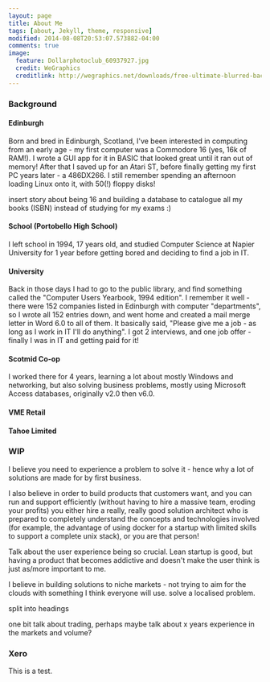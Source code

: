 ```yaml
---
layout: page
title: About Me
tags: [about, Jekyll, theme, responsive]
modified: 2014-08-08T20:53:07.573882-04:00
comments: true
image:
  feature: Dollarphotoclub_60937927.jpg
  credit: WeGraphics
  creditlink: http://wegraphics.net/downloads/free-ultimate-blurred-background-pack/
---
```


### Background

#### Edinburgh
Born and bred in Edinburgh, Scotland, I've been interested in computing from an early age - my first computer was a Commodore 16 (yes, 16k of RAM!). I wrote
a GUI app for it in BASIC that looked great until it ran out of memory! After that I saved up for an Atari ST, before finally
getting my first PC years later - a 486DX266. I still remember spending an afternoon loading Linux onto it, with 50(!) floppy disks!

insert story about being 16 and building a database to catalogue all my books (ISBN) instead of studying for my exams :)

#### School (Portobello High School)

I left school in 1994, 17 years old, and studied Computer Science at Napier University for 1 year before getting bored and deciding to find a job in IT.

#### University

Back in those days I had to go to the public library, and find something called the "Computer Users Yearbook, 1994 edition".
I remember it well - there were 152 companies listed in Edinburgh with computer "departments", so I wrote all 152 entries down,
and went home and created a mail merge letter in Word 6.0 to all of them. It basically said, "Please give me a job - as
long as I work in IT I'll do anything". I got 2 interviews, and one job offer - finally I was in IT and getting paid for it!

#### Scotmid Co-op
I worked there for 4 years, learning a lot about mostly Windows and networking, but also solving business problems, mostly
using Microsoft Access databases, originally v2.0 then v6.0.

#### VME Retail


#### Tahoe Limited




### WIP

I believe you need to experience a problem to solve it - hence why a lot of solutions are made for by first business.


I also believe in order to build products that customers want, and you can run and support efficiently (without having
 to hire a massive team, eroding your profits) you either hire a really, really good solution architect who is prepared to completely understand the
concepts and technologies involved (for example, the advantage of using docker for a startup with limited skills to support
a complete unix stack), or you are that person!

Talk about the user experience being so crucial. Lean startup is good, but having a product that becomes addictive and doesn't make
the user think is just as/more important to me.

I believe in building solutions to niche markets - not trying to aim for the clouds with something I think everyone will use. solve a localised problem.

split into headings

one bit talk about trading, perhaps maybe talk about x years experience in the markets and volume?

### Xero
This is a test.